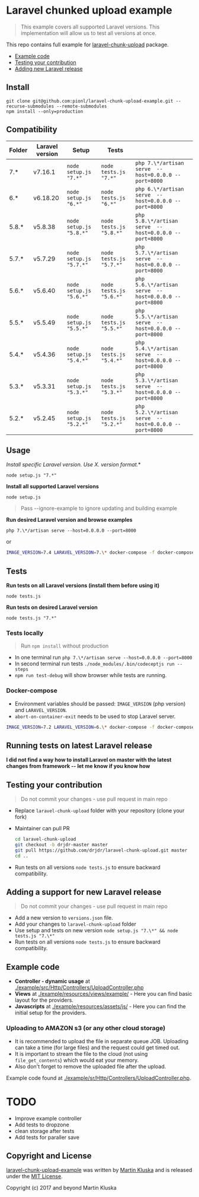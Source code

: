# Laravel chunked upload example

> This example covers all supported Laravel versions. This implementation will allow us to test all versions at once.

This repo contains full example for [laravel-chunk-upload](https://github.com/pionl/laravel-chunk-upload) package.

* [Example code](#example-code)
* [Testing your contribution](#testing-your-contribution)
* [Adding new Laravel release](#adding-a-support-for-new-laravel-release)

## Install

```
git clone git@github.com:pionl/laravel-chunk-upload-example.git --recurse-submodules --remote-submodules
npm install --only=production
```

## Compatibility 

| Folder | Laravel version | Setup                   | Tests                   |                                                        |
| ------ | --------------- | ----------------------- | ----------------------- | ------------------------------------------------------ |
| 7.*    | v7.16.1         | `node setup.js "7.*"`   | `node tests.js "7.*"`   | `php 7.\*/artisan serve  --host=0.0.0.0 --port=8000`   |
| 6.*    | v6.18.20        | `node setup.js "6.*"`   | `node tests.js "6.*"`   | `php 6.\*/artisan serve  --host=0.0.0.0 --port=8000`   |
| 5.8.*  | v5.8.38         | `node setup.js "5.8.*"` | `node tests.js "5.8.*"` | `php 5.8.\*/artisan serve  --host=0.0.0.0 --port=8000` |
| 5.7.*  | v5.7.29         | `node setup.js "5.7.*"` | `node tests.js "5.7.*"` | `php 5.7.\*/artisan serve  --host=0.0.0.0 --port=8000` |
| 5.6.*  | v5.6.40         | `node setup.js "5.6.*"` | `node tests.js "5.6.*"` | `php 5.6.\*/artisan serve  --host=0.0.0.0 --port=8000` |
| 5.5.*  | v5.5.49         | `node setup.js "5.5.*"` | `node tests.js "5.5.*"` | `php 5.5.\*/artisan serve  --host=0.0.0.0 --port=8000` |
| 5.4.*  | v5.4.36         | `node setup.js "5.4.*"` | `node tests.js "5.4.*"` | `php 5.4.\*/artisan serve  --host=0.0.0.0 --port=8000` |
| 5.3.*  | v5.3.31         | `node setup.js "5.3.*"` | `node tests.js "5.3.*"` | `php 5.3.\*/artisan serve  --host=0.0.0.0 --port=8000` |
| 5.2.*  | v5.2.45         | `node setup.js "5.2.*"` | `node tests.js "5.2.*"` | `php 5.2.\*/artisan serve  --host=0.0.0.0 --port=8000` |

## Usage

**Install specific Laravel version. Use X.* version format.**

```
node setup.js "7.*"
```

**Install all supported Laravel versions**

```
node setup.js
```

> Pass --ignore-example to ignore updating and building example

**Run desired Laravel version and browse examples**

```
php 7.\*/artisan serve --host=0.0.0.0 --port=8000
```

or 

```bash
IMAGE_VERSION=7.4 LARAVEL_VERSION=7.\* docker-compose -f docker-compose.yml up
```

## Tests

**Run tests on all Laravel versions (install them before using it)**

```
node tests.js
```

**Run tests on desired Laravel version**

```
node tests.js "7.*"
```

### Tests locally

> Run `npm install` without production

* In one terminal run `php 7.\*/artisan serve --host=0.0.0.0 --port=8000`
* In second terminal run tests `./node_modules/.bin/codeceptjs run --steps`
* `npm run test-debug` will show browser while tests are running.

### Docker-compose

* Environment variables should be passed: `IMAGE_VERSION` (php version) and `LARAVEL_VERSION`.
* `abort-on-container-exit` needs to be used to stop Laravel server.

```bash
IMAGE_VERSION=7.2 LARAVEL_VERSION=6.\* docker-compose -f docker-compose.yml -f docker-compose-tests.yml up --abort-on-container-exit
```

## Running tests on latest Laravel release

**I did not find a way how to install Laravel on master with the latest changes from framework -- let me know if you know how**

## Testing your contribution

> Do not commit your changes - use pull request in main repo

* Replace `laravel-chunk-upload` folder with your repository (clone your fork)
* Maintainer can pull PR 
    
    ```bash
    cd laravel-chunk-upload
    git checkout -b drjdr-master master
    git pull https://github.com/drjdr/laravel-chunk-upload.git master
    cd ..
    ```
* Run tests on all versions `node tests.js` to ensure backward compatibility.

## Adding a support for new Laravel release

> Do not commit your changes - use pull request in main repo 

* Add a new version to `versions.json` file.
* Add your changes to `laravel-chunk-upload` folder
* Use setup and tests on new version `node setup.js "7.\*" && node tests.js "7.\*"`
* Run tests on all versions `node tests.js` to ensure backward compatibility.

## Example code

* **Controller - dynamic usage** at [./example/src/Http/Controllers/UploadController.php](./example/src/Http/Controllers/UploadController.php)
* **Views** at [./example/resources/views/example/](./example/resources/views/example/) - Here you can find basic layout for the providers.
* **Javascripts** at [./example/resources/assets/js/](./example/resources/assets/js/) - Here you can find the initial setup for the providers.

### Uploading to AMAZON s3 (or any other cloud storage)

* It is recommended to upload the file in separate queue JOB. Uploading can take a time (for large files) and the request could
get timed out.
* It is important to stream the file to the cloud (not using `file_get_contents`) which would eat your memory. 
* Also don't forget to remove the uploaded file after the upload.

Example code found at [./example/sr/Http/Controllers/UploadController.php](./example/src/Http/Controllers/UploadController.php#L59). 

# TODO

- Improve example controller
- Add tests to dropzone
- clean storage after tests
- Add tests for paraller save

## Copyright and License

[laravel-chunk-upload-example](https://github.com/pionl/laravel-chunk-upload-example)
was written by [Martin Kluska](http://kluska.cz) and is released under the 
[MIT License](LICENSE.md).

Copyright (c) 2017 and beyond Martin Kluska
